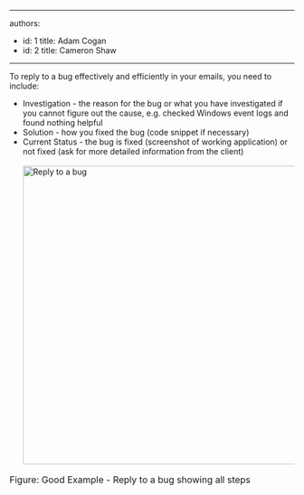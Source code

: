 

---
authors:
  - id: 1
    title: Adam Cogan
  - id: 2
    title: Cameron Shaw
---




<span class='intro'> To reply to a bug effectively and efficiently in your emails, you need to include&#58;
 </span>


  <ul>
    <li>Investigation - the reason for the bug or what you have investigated if you cannot figure out the cause, e.g. checked Windows event logs and found nothing helpful </li>
    <li>Solution - how you fixed the bug (code snippet if necessary) </li>
    <li>Current Status - the bug is fixed (screenshot of working application) or not fixed (ask for more detailed information&#160;from the&#160;client)&#160;<br>
    <br>
    <img src="/Standards/Communication/RulesToBetterEmail/PublishingImages/better_emails_reply_bug_small.jpg" alt="Reply to a bug" class="ms-rteCustom-ImageArea" style="width&#58;601px;height&#58;529px;" /> </li>
</ul>
<font size="+0" class="ms-rteCustom-FigureGood">Figure&#58; Good Example - Reply to a bug showing all steps</font><br>
&#160;




